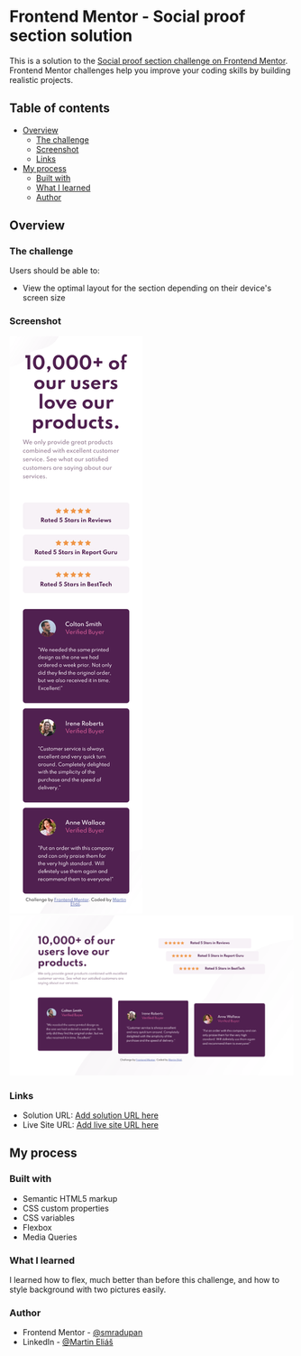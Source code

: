 # Frontend Mentor - Social proof section solution

This is a solution to the [Social proof section challenge on Frontend Mentor](https://www.frontendmentor.io/challenges/social-proof-section-6e0qTv_bA). Frontend Mentor challenges help you improve your coding skills by building realistic projects. 

## Table of contents

- [Overview](#overview)
  - [The challenge](#the-challenge)
  - [Screenshot](#screenshot)
  - [Links](#links)
- [My process](#my-process)
  - [Built with](#built-with)
  - [What I learned](#what-i-learned)
  - [Author](#author)

## Overview

### The challenge

Users should be able to:

- View the optimal layout for the section depending on their device's screen size

### Screenshot

![375px Screenshot](assets\img\375px-Frontend-Mentor-Social-proof-section.png)
![1440px Screenshot](assets\img\1440px-Frontend-Mentor-Social-proof-section.png)

### Links

- Solution URL: [Add solution URL here](https://your-solution-url.com)
- Live Site URL: [Add live site URL here](https://your-live-site-url.com)

## My process

### Built with

- Semantic HTML5 markup
- CSS custom properties
- CSS variables
- Flexbox
- Media Queries

### What I learned

I learned how to flex, much better than before this challenge, and how to style background with two pictures easily.

### Author

- Frontend Mentor - [@smradupan](https://www.frontendmentor.io/profile/smradupan)
- LinkedIn - [@Martin Eliáš](https://www.linkedin.com/in/martin-eli%C3%A1%C5%A1-455550209/)

